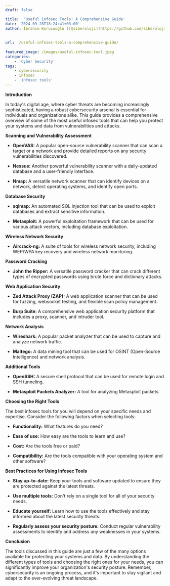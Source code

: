 ```yaml
---
draft: false

title:  'Useful Infosec Tools: A Comprehensive Guide'
date: '2024-09-28T18:24:41+03:00'
author: İbrahim Korucuoğlu ([@siberoloji](https://github.com/siberoloji))
 
 
url:  /useful-infosec-tools-a-comprehensive-guide/
 
featured_image: /images/useful-infosec-tool.jpeg
categories:
    - 'Cyber Security'
tags:
    - cybersecurity
    - infosec
    - 'infosec tools'
---
```



**Introduction**



In today's digital age, where cyber threats are becoming increasingly sophisticated, having a robust cybersecurity arsenal is essential for individuals and organizations alike. This guide provides a comprehensive overview of some of the most useful infosec tools that can help you protect your systems and data from vulnerabilities and attacks.



**Scanning and Vulnerability Assessment**


* **OpenVAS:** A popular open-source vulnerability scanner that can scan a target or a network and provide detailed reports on any security vulnerabilities discovered.

* **Nessus:** Another powerful vulnerability scanner with a daily-updated database and a user-friendly interface.

* **Nmap:** A versatile network scanner that can identify devices on a network, detect operating systems, and identify open ports.




**Database Security**


* **sqlmap:** An automated SQL injection tool that can be used to exploit databases and extract sensitive information.

* **Metasploit:** A powerful exploitation framework that can be used for various attack vectors, including database exploitation.




**Wireless Network Security**


* **Aircrack-ng:** A suite of tools for wireless network security, including WEP/WPA key recovery and wireless network monitoring.




**Password Cracking**


* **John the Ripper:** A versatile password cracker that can crack different types of encrypted passwords using brute force and dictionary attacks.




**Web Application Security**


* **Zed Attack Proxy (ZAP):** A web application scanner that can be used for fuzzing, websocket testing, and flexible scan policy management.

* **Burp Suite:** A comprehensive web application security platform that includes a proxy, scanner, and intruder tool.




**Network Analysis**


* **Wireshark:** A popular packet analyzer that can be used to capture and analyze network traffic.

* **Maltego:** A data mining tool that can be used for OSINT (Open-Source Intelligence) and network analysis.




**Additional Tools**


* **OpenSSH:** A secure shell protocol that can be used for remote login and SSH tunneling.

* **Metasploit Packets Analyzer:** A tool for analyzing Metasploit packets.




**Choosing the Right Tools**



The best infosec tools for you will depend on your specific needs and expertise. Consider the following factors when selecting tools:


* **Functionality:** What features do you need?

* **Ease of use:** How easy are the tools to learn and use?

* **Cost:** Are the tools free or paid?

* **Compatibility:** Are the tools compatible with your operating system and other software?




**Best Practices for Using Infosec Tools**


* **Stay up-to-date:** Keep your tools and software updated to ensure they are protected against the latest threats.

* **Use multiple tools:** Don't rely on a single tool for all of your security needs.

* **Educate yourself:** Learn how to use the tools effectively and stay informed about the latest security threats.

* **Regularly assess your security posture:** Conduct regular vulnerability assessments to identify and address any weaknesses in your systems.




**Conclusion**



The tools discussed in this guide are just a few of the many options available for protecting your systems and data. By understanding the different types of tools and choosing the right ones for your needs, you can significantly improve your organization's security posture. Remember, cybersecurity is an ongoing process, and it's important to stay vigilant and adapt to the ever-evolving threat landscape.
